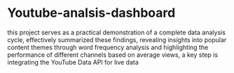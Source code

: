 # Youtube-analsis-dashboard
this project serves as a practical demonstration of a complete data analysis cycle, effectively summarized these findings, revealing insights into popular content themes through word frequency analysis and highlighting the performance of different channels based on average views, a key step is integrating the YouTube Data API for live data
